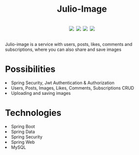 <h1 align="center">Julio-Image

[![](https://img.shields.io/badge/Developed%20by-halcyon-blue)](https://github.com/HalcyonsDev)
![](https://img.shields.io/badge/JDK-17-yellow)
![](https://img.shields.io/badge/Spring%20Boot-3.0.10-%236DB33F)
[![](https://img.shields.io/badge/DBMS-MySQL-%234476ff)](https://www.mysql.com/)
</h1>

<p>Julio-image is a service with users, posts, likes, comments and subscriptions, where you can also share and save images</p>

<h1>Possibilities</h1>

<li>Spring Security, Jwt Authentication & Authorization</li>
<li>Users, Posts, Images, Likes, Comments, Subscriptions CRUD</li>
<li>Uploading and saving images</li>

<h1>Technologies</h1>
<li>Spring Boot</li>
<li>Spring Data</li>
<li>Spring Security</li>
<li>Spring Web</li>
<li>MySQL</li>